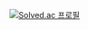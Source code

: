 [![Solved.ac
프로필](http://mazassumnida.wtf/api/v2/generate_badge?boj=sd990307)](https://solved.ac/sd990307)

